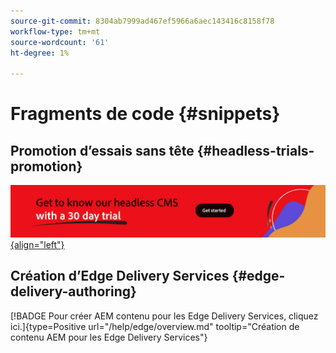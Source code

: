 ```yaml
---
source-git-commit: 8304ab7999ad467ef5966a6aec143416c8158f78
workflow-type: tm+mt
source-wordcount: '61'
ht-degree: 1%

---
```

# Fragments de code {#snippets}

## Promotion d’essais sans tête {#headless-trials-promotion}

[![Découvrez notre CMS sans tête avec un essai de 30 jours](./assets/aem-headless-trial-promo.png){align="left"}](https://commerce.adobe.com/business-trial/sign-up?items%5B0%5D%5Bid%5D=649A1AF5CBC5467A25E84F2561274821&amp;cli=headless_exl_banner_campaign&amp;co=US&amp;lang=en)

## Création d’Edge Delivery Services {#edge-delivery-authoring}

[!BADGE Pour créer AEM contenu pour les Edge Delivery Services, cliquez ici.]{type=Positive url="/help/edge/overview.md" tooltip="Création de contenu AEM pour les Edge Delivery Services"}
